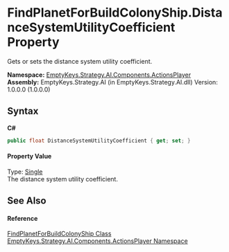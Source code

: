 # FindPlanetForBuildColonyShip.DistanceSystemUtilityCoefficient Property 
 

Gets or sets the distance system utility coefficient.

**Namespace:**&nbsp;<a href="N_EmptyKeys_Strategy_AI_Components_ActionsPlayer">EmptyKeys.Strategy.AI.Components.ActionsPlayer</a><br />**Assembly:**&nbsp;EmptyKeys.Strategy.AI (in EmptyKeys.Strategy.AI.dll) Version: 1.0.0.0 (1.0.0.0)

## Syntax

**C#**<br />
``` C#
public float DistanceSystemUtilityCoefficient { get; set; }
```


#### Property Value
Type: <a href="http://msdn2.microsoft.com/en-us/library/3www918f" target="_blank">Single</a><br />The distance system utility coefficient.

## See Also


#### Reference
<a href="T_EmptyKeys_Strategy_AI_Components_ActionsPlayer_FindPlanetForBuildColonyShip">FindPlanetForBuildColonyShip Class</a><br /><a href="N_EmptyKeys_Strategy_AI_Components_ActionsPlayer">EmptyKeys.Strategy.AI.Components.ActionsPlayer Namespace</a><br />